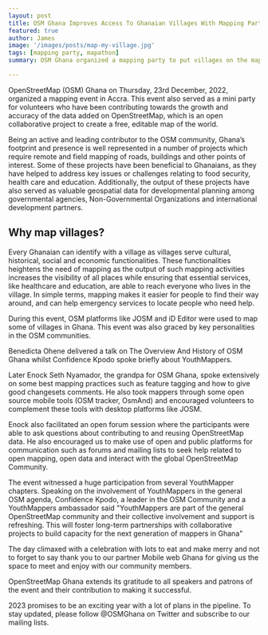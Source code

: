 ```yaml
---
layout: post
title: OSM Ghana Improves Access To Ghanaian Villages With Mapping Party 
featured: true
author: James
image: '/images/posts/map-my-village.jpg'
tags: [mapping party, mapathon]
summary: OSM Ghana organized a mapping party to put villages on the map and round off the year 2022 in style. 

---
```


OpenStreetMap (OSM) Ghana on Thursday,  23rd December, 2022, organized a mapping event in Accra. This event also served as a mini party for volunteers who have been contributing towards the growth and accuracy of the data added on OpenStreetMap, which is an open collaborative project to create a free, editable map of the world. 

Being an active and leading contributor to the OSM community, Ghana’s footprint and presence is well represented in a number of projects which require remote and field  mapping of roads, buildings and other points of interest. Some of these projects have been beneficial to Ghanaians, as they have helped to address key issues or challenges relating to food security, health care and education. Additionally, the output of these projects have also served as valuable geospatial data for developmental planning among governmental agencies, Non-Governmental Organizations and international development partners.  

## Why map villages?

Every Ghanaian can identify with a village as villages serve cultural, historical, social and economic functionalities. These functionalities heightens the need of mapping as the output of such mapping activities increases the visibility of all places while ensuring that essential services, like healthcare and education, are able to reach everyone who lives in the village. In simple terms, mapping makes it easier for people to find their way around, and can help emergency services to locate people who need help.

During this event, OSM platforms like JOSM and iD Editor were used to map some of villages in Ghana. This event was also graced by key personalities in the OSM communities. 

Benedicta Ohene delivered a talk on The Overview And History of OSM Ghana whilst Confidence Kpodo spoke briefly about YouthMappers. 

Later Enock Seth Nyamador, the grandpa for OSM Ghana, spoke extensively on some best mapping practices such as feature tagging and how to give good changesets comments. He also took mappers through some open source mobile tools (OSM tracker, OsmAnd) and encouraged volunteers to complement these tools with desktop platforms like JOSM. 

Enock also facilitated an open forum session where the participants were able to ask questions about contributing to and reusing OpenStreetMap data. He also encouraged us to make use of open and public platforms for communication  such as forums and mailing lists to seek help related to open mapping, open data and interact with the global OpenStreetMap Community. 

The event witnessed a huge participation from several YouthMapper chapters. Speaking on the involvement of YouthMappers in the general OSM agenda, Confidence Kpodo,  a leader in the OSM Community and a YouthMappers ambassador said "YouthMappers are part of the general OpenStreetMap community and their collective involvement and support is refreshing. This will foster long-term partnerships with collaborative projects to build capacity for the next generation of mappers in Ghana"

The day climaxed with a celebration with lots to eat and make merry and not to forget to say thank you to our partner Mobile web Ghana for giving us the space to meet and enjoy with our community members.

OpenStreetMap Ghana extends its gratitude to all speakers and patrons of the event and their contribution to making it successful. 

2023 promises to be an exciting year with a lot of plans in the pipeline. To stay updated, please follow @OSMGhana on Twitter and subscribe to our mailing lists.  


